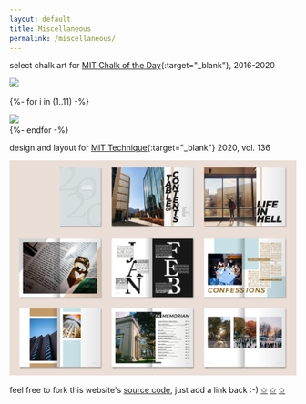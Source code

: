 ```yaml
---
layout: default
title: Miscellaneous
permalink: /miscellaneous/
---
```


select chalk art for [MIT Chalk of the Day](https://www.instagram.com/chalkoftheday/){:target="_blank"}, 2016-2020

<div class="chalk content-mid">

  <div> <a href="/assets/images/chalk_video.gif" class="lightbox_trigger"> <img src="/assets/iimages/chalk_video.gif"> </a> </div>

  {%- for i in (1..11) -%}
  <div> <a href="/assets/images/chalk{{ i }}.jpg" class="lightbox_trigger"> <img src="/assets/images/chalk{{ i }}.jpg"> </a> </div>
  {%- endfor -%}

</div>


design and layout for [MIT Technique](https://technique.mit.edu/){:target="_blank"} 2020, vol. 136

<a href="/assets/images/tnq.png" class="lightbox_trigger"> <img src="/assets/images/tnq.png"> </a>

feel free to fork this website's [source code](https://github.com/sarahawu/sarahawu.github.io), just add a link back :-)
[&#10025;](https://roshni714.github.io/)
[&#10025;](https://lailacj.github.io/)
[&#10025;](https://nicolehope5.github.io/)

